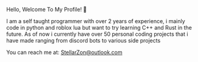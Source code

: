 Hello, Welcome To My Profile! 👋

I am a self taught programmer with over 2 years of experience, i mainly code in python and roblox lua but want to try learning C++ and Rust in the future. 
As of now i currently have over 50 personal coding projects that i have made ranging from discord bots to various side projects

You can reach me at: StellarZon@outlook.com
